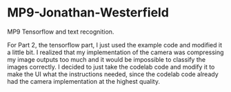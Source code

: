 # MP9-Jonathan-Westerfield
MP9 Tensorflow and text recognition.

For Part 2, the tensorflow part, I just used the example code and modified it a little bit. I realized that my implementation of the
camera was compressing my image outputs too much and it would be impossible to classify the images correctly. I decided to just take
the codelab code and modify it to make the UI what the instructions needed, since the codelab code already had the camera
implementation at the highest quality.
